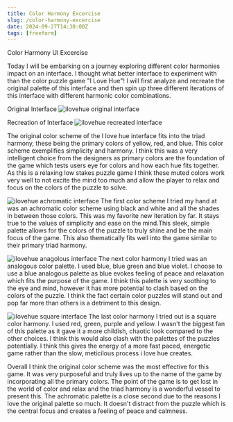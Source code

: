 ```yaml
---
title: Color Harmony Excercise
slug: /color-harmony-excercise
date: 2024-09-27T14:30:00Z
tags: [freeform]
---
```



Color Harmony UI Excercise 

Today I will be embarking on a journey exploring different color harmonies impact on
an interface. I thought what better interface to experiment with than the color puzzle game
"I Love Hue"! I will first analyze and recreate the original palette of this interface and then spin up three different iterations of this interface with different harmonic color
combinations. 

Original Interface
![ilovehue original interface](../docs/assets/ilovehue-og.png)

Recreation of Interface
![ilovehue recreated interface](../docs/assets/ilovehue-recreation.png)

The original color scheme of the I love hue interface fits into the triad harmony, these 
being the primary colors of yellow, red, and blue. This color scheme exemplifies simplicity and harmony. I think this was a very intelligent choice from the designers as primary colors
are the foundation of the game which tests users eye for colors and how each hue fits together.  As this is a relaxing low stakes puzzle game I think these muted colors work very well to not excite the mind too much and allow the player to relax and focus on the colors of the puzzle to solve.

![ilovehue achromatic interface](../docs/assets/ilovehue-achromatic.png)
The first color scheme I tried my hand at was an achromatic color scheme using 
black and white and all the shades in between those colors. This was my favorite new
iteration by far. It stays true to the values of simplicity and ease on the mind.This sleek,
simple palette allows for the colors of the puzzle to truly shine and be the main focus of
the game. This also thematically fits well into the game similar to their primary triad
harmony.

![ilovehue anagolous interface](../docs/assets/ilovehue-anagolous.png)
The next color harmony I tried was an analogous color palette. I used blue, blue green and 
blue violet. I choose to use a blue analogous palette as blue evokes feeling of peace and 
relaxation which fits the purpose of the game. I think this palette is very soothing to the 
eye and mind, however it has more potential to clash based on the colors of the puzzle. I think the fact certain color puzzles will stand out and pop far more than others is a detriment to this design.


![ilovehue square interface](../docs/assets/ilovehue-square.png)
The last color harmony I tried out is a square color harmony. I used red, green, purple
and yellow. I wasn't the biggest fan of this palette as it gave it a more childish, chaotic
look compared to the other choices. I think this would also clash with the palettes of
the puzzles potentially. I think this gives the energy of a more fast paced, energetic game
rather than the slow, meticilous process i love hue creates.

Overall I think the original color scheme was the most effective for this game. It
was very purposeful and truly lives up to the name of the game by incorporating
all the primary colors. The point of the game is to get lost in the world of color
and relax and the triad harmony is a wonderful vessel to present this. The achromatic
palette is a close second due to the reasons I love the original palette so much. 
It doesn't distract from the puzzle which is the central focus and creates a feeling
of peace and calmness. 